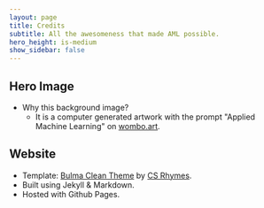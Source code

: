 ```yaml
---
layout: page
title: Credits
subtitle: All the awesomeness that made AML possible.
hero_height: is-medium
show_sidebar: false
---
```


## Hero Image
* Why this background image?
  * It is a computer generated artwork with the prompt "Applied Machine Learning" on [wombo.art](https://app.wombo.art/).

## Website
* Template: [Bulma Clean Theme](https://github.com/chrisrhymes/bulma-clean-theme) by [CS Rhymes](https://www.csrhymes.com).
* Built using Jekyll & Markdown. 
* Hosted with Github Pages.
